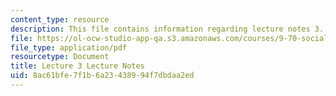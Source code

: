 ```yaml
---
content_type: resource
description: This file contains information regarding lecture notes 3.
file: https://ol-ocw-studio-app-qa.s3.amazonaws.com/courses/9-70-social-psychology-spring-2013/8ac61bfe7f1b6a23438994f7dbdaa2ed_MIT9_70S13_Lect3.pdf
file_type: application/pdf
resourcetype: Document
title: Lecture 3 Lecture Notes
uid: 8ac61bfe-7f1b-6a23-4389-94f7dbdaa2ed
---
```

